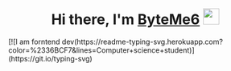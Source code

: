 <h1 align="center">Hi there, I'm <a href="https://byteme6.github.io/resume-yura" target="_blank">ByteMe6</a> 
<img src="https://github.com/blackcater/blackcater/raw/main/images/Hi.gif" height="32"/></h1>
[![I am forntend dev(https://readme-typing-svg.herokuapp.com?color=%2336BCF7&lines=Computer+science+student)](https://git.io/typing-svg)
